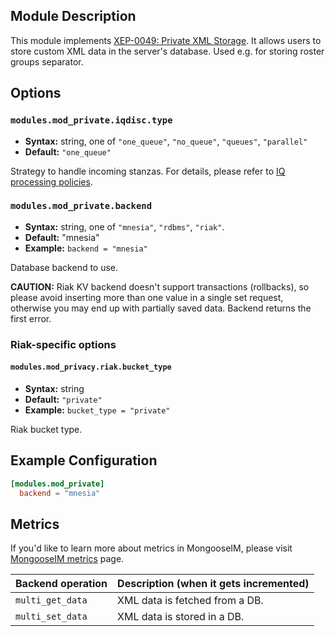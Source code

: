 ## Module Description

This module implements [XEP-0049: Private XML Storage](http://xmpp.org/extensions/xep-0049.html).
It allows users to store custom XML data in the server's database. Used e.g. for storing roster groups separator.

## Options

### `modules.mod_private.iqdisc.type`
* **Syntax:** string, one of `"one_queue"`, `"no_queue"`, `"queues"`, `"parallel"`
* **Default:** `"one_queue"`

Strategy to handle incoming stanzas. For details, please refer to
[IQ processing policies](../configuration/Modules.md#iq-processing-policies).

### `modules.mod_private.backend`
* **Syntax:** string, one of `"mnesia"`, `"rdbms"`, `"riak"`.
* **Default:** "mnesia"
* **Example:** `backend = "mnesia"`

Database backend to use.

**CAUTION:**  Riak KV backend doesn't support transactions (rollbacks), so please avoid inserting
more than one value in a single set request, otherwise you may end up with partially saved data.
Backend returns the first error.

### Riak-specific options

#### `modules.mod_privacy.riak.bucket_type`
* **Syntax:** string
* **Default:** `"private"`
* **Example:** `bucket_type = "private"`

Riak bucket type.

## Example Configuration
```toml
[modules.mod_private]
  backend = "mnesia"
```

## Metrics

If you'd like to learn more about metrics in MongooseIM, please visit [MongooseIM metrics](../operation-and-maintenance/MongooseIM-metrics.md) page.

| Backend operation | Description (when it gets incremented) |
| ---- | -------------------------------------- |
| `multi_get_data` | XML data is fetched from a DB. |
| `multi_set_data` | XML data is stored in a DB. |
